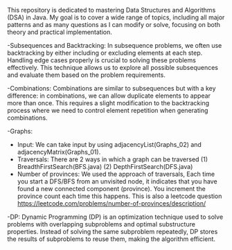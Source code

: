 This repository is dedicated to mastering Data Structures and Algorithms (DSA) in Java. My goal is to cover a wide range of topics, including all major patterns and as many questions as I can modify or solve, focusing on both theory and practical implementation.

-Subsequences and Backtracking:
In subsequence problems, we often use backtracking by either including or excluding elements at each step. Handling edge cases properly is crucial to solving these problems effectively. This technique allows us to explore all possible subsequences and evaluate them based on the problem requirements.

-Combinations:
Combinations are similar to subsequences but with a key difference: in combinations, we can allow duplicate elements to appear more than once. This requires a slight modification to the backtracking process where we need to control element repetition when generating combinations.

-Graphs:
  - Input: We can take input by using adjacencyList(Graphs_02) and adjacencyMatrix(Graphs_01).
  - Traversals: There are 2 ways in which a graph can be traversed (1) BreadthFirstSearch(BFS.java) (2)     DepthFirstSearch(DFS.java)
  - Number of provinces: We used the approach of traversals, Each time you start a DFS/BFS from an unvisited   node, it indicates that you have found a new connected component (province). You increment the province count each time this happens. This is also a leetcode question https://leetcode.com/problems/number-of-provinces/description/

-DP: Dynamic Programming (DP) is an optimization technique used to solve problems with overlapping subproblems and optimal substructure properties. Instead of solving the same subproblem repeatedly, DP stores the results of subproblems to reuse them, making the algorithm efficient.

  
